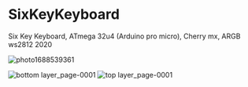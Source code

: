 # SixKeyKeyboard
Six Key Keyboard, ATmega 32u4 (Arduino pro micro), Cherry mx, ARGB ws2812 2020

![photo1688539361](https://github.com/asmhozyain/SixKeyKeyboard/assets/78702486/8e137eb6-926f-4c36-87a7-88f7877f92c0)


![bottom layer_page-0001](https://github.com/asmhozyain/SixKeyKeyboard/assets/78702486/a3b0916e-db07-473b-ad9a-3a6392a831d5)
![top layer_page-0001](https://github.com/asmhozyain/SixKeyKeyboard/assets/78702486/198051df-ddb2-4100-b048-1e5984452664)
